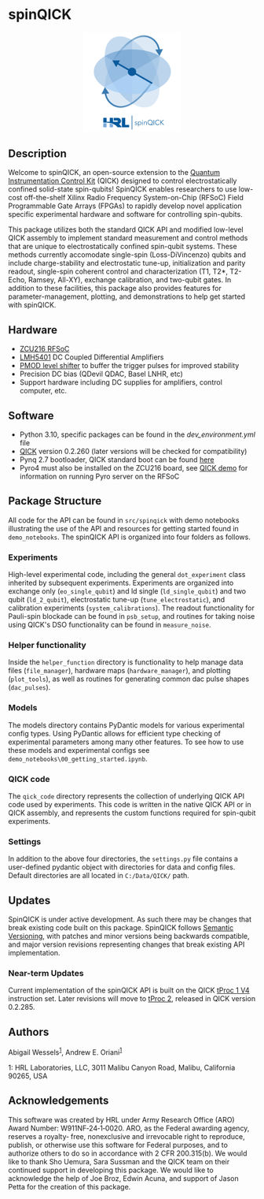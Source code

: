 # spinQICK

<p align="center">
 <img src="graphics/SpinQICK_logo.svg" alt="spinQICK logo" width=40% height=auto>
</p>

## Description
Welcome to spinQICK, an open-source extension to the [Quantum Instrumentation Control Kit](https://github.com/openquantumhardware/qick) (QICK) designed to control electrostatically confined solid-state spin-qubits! SpinQICK enables researchers to use low-cost off-the-shelf Xilinx Radio Frequency System-on-Chip (RFSoC) Field Programmable Gate Arrays (FPGAs) to rapidly develop novel application specific experimental hardware and software for controlling spin-qubits.

This package utilizes both the standard QICK API and modified low-level QICK assembly to implement standard measurement and control methods that are unique to electrostatically confined spin-qubit systems. These methods currently accomodate single-spin (Loss-DiVincenzo) qubits and include charge-stability and electrostatic tune-up, initialization and parity readout, single-spin coherent control and characterization (T1, T2*, T2-Echo, Ramsey, All-XY), exchange calibration, and two-qubit gates. In addition to these facilities, this package also provides features for parameter-management, plotting, and demonstrations to help get started with spinQICK.

## Hardware
- [ZCU216 RFSoC](https://www.xilinx.com/products/boards-and-kits/zcu216.html)
- [LMH5401](https://www.ti.com/tool/LMH5401EVM) DC Coupled Differential Amplifiers
- [PMOD level shifter](https://digilent.com/shop/pmod-lvlshft-logic-level-shifter/?srsltid=AfmBOoqZodUKJkK6xvxAk7vgOS6NISjlLeNHoWDSeB-TueM1wp54cUVR) to buffer the trigger pulses for improved stability
- Precision DC bias (QDevil QDAC, Basel LNHR, etc)
- Support hardware including DC supplies for amplifiers, control computer, etc.

## Software
- Python 3.10, specific packages can be found in the _dev_environment.yml_ file
- [QICK](https://github.com/openquantumhardware/qick) version 0.2.260 (later versions will be checked for compatibility)
- Pynq 2.7 bootloader, QICK standard boot can be found [here](https://github.com/sarafs1926/ZCU216-PYNQ/issues/1)
- Pyro4 must also be installed on the ZCU216 board, see [QICK demo](https://github.com/openquantumhardware/qick/blob/main/pyro4/00_nameserver.ipynb) for information on running Pyro server on the RFSoC

## Package Structure
All code for the API can be found in `src/spinqick` with demo notebooks illustrating the use of the API and resources for getting started found in `demo_notebooks`. The spinQICK API is organized into four folders as follows.

### Experiments
High-level experimental code, including the general `dot_experiment` class inherited by subsequent experiments. Experiments are organized into exchange only (`eo_single_qubit`) and ld single (`ld_single_qubit`) and two qubit (`ld_2_qubit`), electrostatic tune-up (`tune_electrostatic`), and calibration experiments (`system_calibrations`). The readout functionality for Pauli-spin blockade can be found in `psb_setup`, and routines for taking noise using QICK's DSO functionality can be found in `measure_noise`.

### Helper functionality
Inside the `helper_function` directory is functionality to help manage data files (`file_manager`), hardware maps (`hardware_manager`), and plotting (`plot_tools`), as well as routines for generating common dac pulse shapes (`dac_pulses`).

### Models
The models directory contains PyDantic models for various experimental config types. Using PyDantic allows for efficient type checking of experimental parameters among many other features. To see how to use these models and experimental configs see `demo_notebooks\00_getting_started.ipynb`.

### QICK code
The `qick_code` directory represents the collection of underlying QICK API code used by experiments. This code is written in the native QICK API or in QICK assembly, and represents the custom functions required for spin-qubit experiments.

### Settings
In addition to the above four directories, the `settings.py` file contains a user-defined pydantic object with directories for data and config files. Default directories are all located in `C:/Data/QICK/` path.

## Updates
SpinQICK is under active development. As such there may be changes that break existing code built on this package. SpinQICK follows [Semantic Versioning](https://semver.org/), with patches and minor versions being backwards compatible, and major version revisions representing changes that break existing API implementation.

### Near-term Updates
Current implementation of the spinQICK API is built on the QICK [tProc 1 V4](https://github.com/openquantumhardware/qick/blob/main/firmware/tProcessor_64_and_Signal_Generator_V4.pdf) instruction set. Later revisions will move to [tProc 2](https://github.com/meeg/qick_demos_sho/blob/main/tprocv2/qick_processor_TRM.pdf), released in QICK version 0.2.285.

## Authors
Abigail Wessels<sup>[1](#HRL)</sup>, Andrew E. Oriani<sup>[1](#HRL)</sup>

<a name="HRL">1</a>: HRL Laboratories, LLC, 3011 Malibu Canyon Road, Malibu, California 90265, USA

## Acknowledgements
This software was created by HRL under Army Research Office (ARO) Award Number: W911NF‐24‐1‐0020. ARO, as the Federal awarding agency, reserves a royalty‐ free, nonexclusive and irrevocable right to reproduce, publish, or otherwise use this software for Federal purposes, and to authorize others to do so in accordance with 2 CFR 200.315(b). We would like to thank Sho Uemura, Sara Sussman and the QICK team on their continued support in developing this package. We would like to acknowledge the help of Joe Broz, Edwin Acuna, and support of Jason Petta for the creation of this package.
